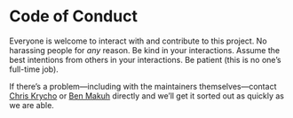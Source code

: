 # Code of Conduct

Everyone is welcome to interact with and contribute to this project. No harassing people for *any* reason. Be kind in your interactions. Assume the best intentions from others in your interactions. Be patient (this is no one’s full-time job).

If there’s a problem—including with the maintainers themselves—contact [Chris Krycho](mailto:hello@chriskrycho.com) or [Ben Makuh](mailto:ben.makuh@gmail.com) directly and we’ll get it sorted out as quickly as we are able.